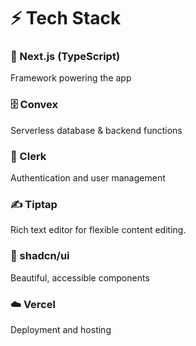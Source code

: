# ⚡ Tech Stack

### 🚀 Next.js (TypeScript)
Framework powering the app

### 🗄 Convex
Serverless database & backend functions

### 🔐 Clerk
Authentication and user management

### ✍️ Tiptap
Rich text editor for flexible content editing. 

### 🎨 shadcn/ui
Beautiful, accessible components

### ☁️ Vercel
Deployment and hosting
